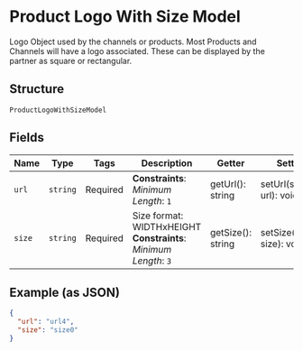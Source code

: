 
# Product Logo With Size Model

Logo Object used by the channels or products. Most Products and Channels will have a logo associated. These can be displayed by the partner as square or rectangular.

## Structure

`ProductLogoWithSizeModel`

## Fields

| Name | Type | Tags | Description | Getter | Setter |
|  --- | --- | --- | --- | --- | --- |
| `url` | `string` | Required | **Constraints**: *Minimum Length*: `1` | getUrl(): string | setUrl(string url): void |
| `size` | `string` | Required | Size format: WIDTHxHEIGHT<br>**Constraints**: *Minimum Length*: `3` | getSize(): string | setSize(string size): void |

## Example (as JSON)

```json
{
  "url": "url4",
  "size": "size0"
}
```

